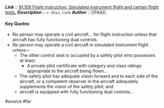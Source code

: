 ***Link***      :: [91.109 Flight instruction; Simulated instrument flight and certain flight tests.](https://www.ecfr.gov/current/title-14/section-91.109)
***Description***      :: `= this.link`
***Author*** :: [[FAA]]

#### Key Quotes
* No person may operate a civil aircraft... for flight instruction unless that aircraft has fully functioning dual controls.
* No person may operate a civil aircraft in simulated instrument flight unless—
	* The other control seat is occupied by a safety pilot who possesses at least:
		* A private pilot certificate with category and class ratings appropriate to the aircraft being flown...
	* The safety pilot has adequate vision forward and to each side of the aircraft, or a competent observer in the aircraft adequately supplements the vision of the safety pilot; and
	* aircraft is equipped with fully functioning dual controls...

#source #far